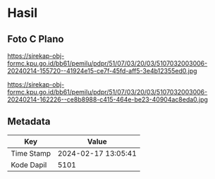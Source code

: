 # Hasil

## Foto C Plano

https://sirekap-obj-formc.kpu.go.id/bb61/pemilu/pdpr/51/07/03/20/03/5107032003006-20240214-155720--41924e15-ce7f-45fd-aff5-3e4b12355ed0.jpg

https://sirekap-obj-formc.kpu.go.id/bb61/pemilu/pdpr/51/07/03/20/03/5107032003006-20240214-162226--ce8b8988-c415-464e-be23-40904ac8eda0.jpg


## Metadata

| Key        | Value               |
| ---------- | ------------------- |
| Time Stamp | 2024-02-17 13:05:41 |
| Kode Dapil | 5101                |



